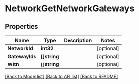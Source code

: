 # NetworkGetNetworkGateways

## Properties

Name | Type | Description | Notes
------------ | ------------- | ------------- | -------------
**NetworkId** | **int32** |  | [optional] 
**GatewayIds** | **[]string** |  | [optional] 
**With** | **[]string** |  | [optional] 

[[Back to Model list]](../README.md#documentation-for-models) [[Back to API list]](../README.md#documentation-for-api-endpoints) [[Back to README]](../README.md)


